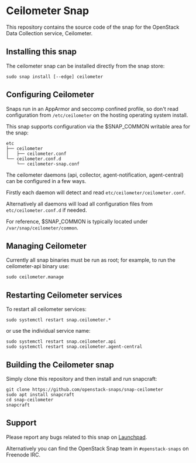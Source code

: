 # Ceilometer Snap

This repository contains the source code of the snap for the OpenStack Data
Collection service, Ceilometer.

## Installing this snap

The ceilometer snap can be installed directly from the snap store:

    sudo snap install [--edge] ceilometer

## Configuring Ceilometer

Snaps run in an AppArmor and seccomp confined profile, so don't read
configuration from `/etc/ceilometer` on the hosting operating system install.

This snap supports configuration via the $SNAP\_COMMON writable area for the
snap:

    etc
    ├── ceilometer
    │   ├── ceilometer.conf
    └── ceilometer.conf.d
        └── ceilometer-snap.conf

The ceilometer daemons (api, collector, agent-notification, agent-central)
can be configured in a few ways.

Firstly each daemon will detect and read `etc/ceilometer/ceilometer.conf`.

Alternatively all daemons will load all configuration files from
`etc/ceilometer.conf.d` if needed.

For reference, $SNAP\_COMMON is typically located under
`/var/snap/ceilometer/common`.

## Managing Ceilometer

Currently all snap binaries must be run as root; for example, to run the
ceilometer-api binary use:

    sudo ceilometer.manage

## Restarting Ceilometer services

To restart all ceilometer services:

    sudo systemctl restart snap.ceilometer.*

or use the individual service name:

    sudo systemctl restart snap.ceilometer.api
    sudo systemctl restart snap.ceilometer.agent-central

## Building the Ceilometer snap

Simply clone this repository and then install and run snapcraft:

    git clone https://github.com/openstack-snaps/snap-ceilometer
    sudo apt install snapcraft
    cd snap-ceilometer
    snapcraft

## Support

Please report any bugs related to this snap on
[Launchpad](https://bugs.launchpad.net/snap-ceilometer/+filebug).

Alternatively you can find the OpenStack Snap team in `#openstack-snaps`
on Freenode IRC.
